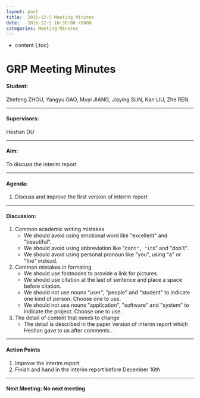 ```yaml
---
layout: post
title:  2016-12-5 Meeting Minutes
date:   2016-12-5 10:30:00 +0800
categories: Meeting-Minutes
---
```


* content
{:toc}


# GRP Meeting Minutes


#### Student: 

Zhefeng ZHOU, Yangyu GAO, Muyi JIANG, Jiaying SUN, Kan LIU, Zhe REN

---

#### Supervisors: 

Heshan DU

---

#### Aim: 

To discuss the interim report

---

#### Agenda: 

1. Discuss and improve the first version of interim report

---

#### Discussion:

1. Common academic writing mistakes
	* We should avoid using emotional word like "excellent" and "beautiful".
	* We should avoid using abbreviation like "can`t", "it`s" and "don`t".
	* We should avoid using personal pronoun like "you", using "a" or "the" instead.
2. Common mistakes in formating
	* We should use footnodes to provide a link for pictures.
	* We should use citation at the last of sentence and place a space before citation.
	* We should not use nouns "user", "people" and "student" to indicate one kind of person. Choose one to use.
	* We should not use nouns "application", "software" and "system" to indicate the project. Choose one to use.
3. The detail of content that needs to change
  	* The detail is described in the paper version of interim report which Heshan gave to us after comments .

---

#### Action Points

1. Improve the interim report
2. Finish and hand in the interim report before December 16th
	
---
	 
#### Next Meeting: No next meeting

